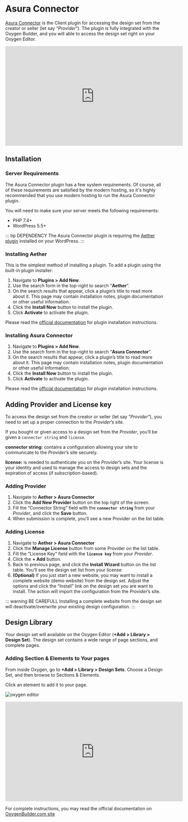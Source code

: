 # Asura Connector

[Asura Connector](https://wordpress.org/plugins/asura-connector) is the Client plugin for accessing the design set from the creator or seller (let say “_Provider_”).
The plugin is fully integrated with the Oxygen Builder, and you will able to access the design set right on your Oxygen Editor.

<div class="youtube-container"><iframe loading="lazy" width="560" height="315" src="https://www.youtube.com/embed/Kprjaf-twFw" title="YouTube video player" frameborder="0" allow="accelerometer; autoplay; clipboard-write; encrypted-media; gyroscope; picture-in-picture" allowfullscreen></iframe></div>

## Installation


### Server Requirements

The Asura Connector plugin has a few system requirements. Of course, all of these requirements are satisfied by the modern hosting, so it's highly recommended that you use modern hosting to run the Asura Connector plugin. 

You will need to make sure your server meets the following requirements:

- PHP 7.4+
- WordPress 5.5+

::: tip DEPENDENCY
The Asura Connector plugin is requiring the [Aether plugin](https://wordpress.org/plugins/aether) installed on your WordPress.
:::


### Installing Aether
This is the simplest method of installing a plugin. To add a plugin using the built-in plugin installer:

1. Navigate to **Plugins > Add New**.
2. Use the search form in the top-right to search “**Aether**”.
3. On the search results that appear, click a plugin’s title to read more about it. This page may contain installation notes, plugin documentation or other useful information.
4. Click the **Install Now** button to install the plugin.
5. Click **Activate** to activate the plugin.

Please read the [official documentation](https://wordpress.org/support/article/managing-plugins/#automatic-plugin-installation) for plugin installation instructions.


### Installing Asura Connector

1. Navigate to **Plugins > Add New**.
2. Use the search form in the top-right to search “**Asura Connector**”.
3. On the search results that appear, click a plugin’s title to read more about it. This page may contain installation notes, plugin documentation or other useful information.
4. Click the **Install Now** button to install the plugin.
5. Click **Activate** to activate the plugin.

Please read the [official documentation](https://wordpress.org/support/article/managing-plugins/#automatic-plugin-installation) for plugin installation instructions.



## Adding Provider and License key

To access the design set from the creator or seller (let say “_Provider_”), you need to set up a proper connection to the _Provider_’s site.

If you bought or given access to a design set from the _Provider_, you’ll be given a `connector string` and `license`.

**connector string:** contains a configuration allowing your site to communicate to the _Provider_’s site securely.

**license:** is needed to authenticate you on the _Provider_’s site. Your license is your identity and used to manage the access to design sets and the expiration of access (if subscription-based).


### Adding Provider

1. Navigate to **Aether > Asura Connector**
2. Click the **Add New Provider** button on the top right of the screen.
3. Fill the “Connector String” field with the **`connector string`** from your _Provider_, and click the **Save** button.
4. When submission is complete, you’ll see a new Provider on the list table.


### Adding License

1. Navigate to **Aether > Asura Connector**
2. Click the **Manage License** button from some Provider on the list table.
3. Fill the “License Key” field with the **`license key`** from your _Provider_.
4. Click the **+ Add** button.
5. Back to previous page, and click the **Install Wizard** button on the list table. You’ll see the design set list from your license
6. **(Optional)** If you just start a new website, you may want to install a complete website (demo website) from the design set. Adjust the options and click the “Install” link on the design set you are want to install. The action will import the configuration from the _Provider_’s site.

::: warning BE CAREFULL
Installing a complete website from the design set will deactivate/overwrite your existing design configuration.
:::


## Design Library

Your design set will available on the Oxygen Editor (**+Add > Library > Design Set**).
The design set contains a wide range of page sections, and complete pages.


### Adding Section & Elements to Your pages

From inside Oxygen, go to **+Add > Library > Design Sets**. Choose a Design Set, and then browse to Sections & Elements.

Click an element to add it to your page.

![oxygen editor](https://26bf1td05du17c1e8350wwjp-wpengine.netdna-ssl.com/wp-content/uploads/2018/02/d-dropbox-upwork-manuals-oxygen-design-library-2.png)

<div class="youtube-container"><iframe width="560" height="315" src="https://www.youtube.com/embed/YhoHYahyjxg?start=64" title="YouTube video player" frameborder="0" allow="accelerometer; autoplay; clipboard-write; encrypted-media; gyroscope; picture-in-picture" allowfullscreen></iframe></div>

For complete instructions, you may read the official documentation on [OxygenBuilder.com site](https://oxygenbuilder.com/documentation/design-library/library-overview/)